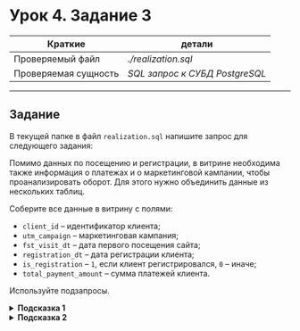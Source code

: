 # Урок 4. Задание 3

| Краткие | детали |
| --- | --- |
| Проверяемый файл     | *./realization.sql*            |
| Проверяемая сущность | *SQL запрос к СУБД PostgreSQL* |

- - -

## Задание

В текущей папке в файл `realization.sql` напишите запрос для следующего задания:

Помимо данных по посещению и регистрации, в витрине необходима также информация о платежах и о маркетинговой кампании, чтобы проанализировать оборот. Для этого нужно объединить данные из нескольких таблиц.

Соберите все данные в витрину с полями:

- `client_id` – идентификатор клиента;
- `utm_campaign` – маркетинговая кампания;
- `fst_visit_dt` – дата первого посещения сайта;
- `registration_dt` – дата регистрации клиента;
- `is_registration` – `1`, если клиент регистрировался, `0` – иначе;
- `total_payment_amount` – сумма платежей клиента.

Используйте подзапросы.

<details>
<summary><b>Подсказка 1</b></summary>
Используйте два раза метод JOIN, чтобы объединить данные из всех трёх таблиц.
</details>

<details>
<summary><b>Подсказка 2</b></summary>
Используйте GROUP BY в подзапросе, чтобы объединить уже агрегированные данные.
</details>
